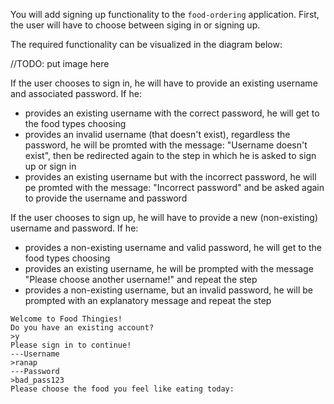 
You will add signing up functionality to the `food-ordering` application. First, the user will have to choose between siging in or signing up.

The required functionality can be visualized in the diagram below:

//TODO: put image here

If the user chooses to sign in, he will have to provide an existing username and associated password. If he:
* provides an existing username with the correct password, he will get to the food types choosing
* provides an invalid username (that doesn't exist), regardless the password, he will be promted with the message: "Username doesn't exist", then be redirected again to the step in which he is asked to sign up or sign in
* provides an existing username but with the incorrect password, he will pe promted with the message: "Incorrect password" and be asked again to provide the username and password

If the user chooses to sign up, he will have to provide a new (non-existing) username and password. If he:
* provides a non-existing username and valid password, he will get to the food types choosing
* provides an existing username, he will be prompted with the message "Please choose another username!" and repeat the step
* provides a non-existing username, but an invalid password, he will be prompted with an explanatory message and repeat the step


```
Welcome to Food Thingies!
Do you have an existing account?
>y
Please sign in to continue!
---Username
>ranap
---Password
>bad_pass123
Please choose the food you feel like eating today:
```
